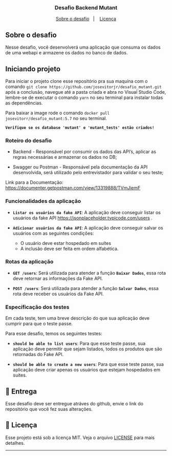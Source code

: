 <h3 align="center">
  Desafio Backend Mutant
</h3>

<p align="center">
  <a href="#rocket-sobre-o-desafio">Sobre o desafio</a>&nbsp;&nbsp;&nbsp;|&nbsp;&nbsp;&nbsp;
  <a href="#memo-licença">Licença</a>
</p>

## Sobre o desafio

Nesse desafio, você desenvolverá uma aplicação que consuma os dados de uma webapi e armazene os dados no banco de dados.

## Iniciando projeto

Para iniciar o projeto clone esse repositório pra sua maquína com o comando
`git clone https://github.com/josevitorjr/desafio_mutant.git` após a conclusão, navegue até a pasta criada e abra no Visual Studio Code, lembre-se de executar o comando `yarn` no seu terminal para instalar todas as dependências.

Para baixar a image rode o comando `docker pull josevitorr/desafio_mutant:5.7` no seu terminal.

**`Verifique se os database 'mutant' e 'mutant_tests' estão criados!`**

### Roteiro do desafio

- Backend - Responsável por consumir os dados das API’s, aplicar as regras
necessárias e armazenar os dados no DB;

- Swagger ou Postman - Responsável pela documentação da API desenvolvida, será
utilizado pelo entrevistador para validar o seu teste;

Link para a Documentação: https://documenter.getpostman.com/view/13319888/TVmJiemF
### Funcionalidades da aplicação

- **`Listar os usuários da fake API`**: A aplicação deve conseguir listar os usuários da fake API https://jsonplaceholder.typicode.com/users .

- **`Adicionar usuários da fake API`**: A aplicação deve conseguir salvar os usuários com as seguintes condições:
  - O usuário deve estar hospedado em suítes
  - A inclusão deve ser feita em ordem alfabética.

### Rotas da aplicação

- **`GET /users`**: Será utilizada para atender a função **`Baixar Dados`**, essa rota deve retornar as informações da Fake API.

- **`POST /users`**: Será utilizada para atender a função **`Salvar Dados`**, essa rota deve receber os usuários da Fake API.

### Específicação dos testes

Em cada teste, tem uma breve descrição do que sua aplicação deve cumprir para que o teste passe.

Para esse desafio, temos os seguintes testes:

- **`should be able to list users`**: Para que esse teste passe, sua aplicação deve permitir que sejam listados, todos os produtos que são retornadas do Fake API.

- **`should be able to create a new users`**: Para que esse teste passe, sua aplicação deve criar apenas os usuários que estejam hospedados em suítes.

## :calendar: Entrega

Esse desafio deve ser entregue atráves do github, envie o link do repositório que você fez suas alterações.

## :memo: Licença

Esse projeto está sob a licença MIT. Veja o arquivo [LICENSE](../LICENSE) para mais detalhes.

---

